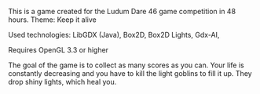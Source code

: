 This is a game created for the Ludum Dare 46 game competition in 48 hours.
Theme: Keep it alive

Used technologies: LibGDX (Java), Box2D, Box2D Lights, Gdx-AI, 

Requires OpenGL 3.3 or higher

The goal of the game is to collect as many scores as you can. 
Your life is constantly decreasing and you have to kill the light goblins to fill it up.
They drop shiny lights, which heal you.